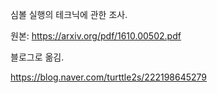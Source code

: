 심볼 실행의 테크닉에 관한 조사.

원본: https://arxiv.org/pdf/1610.00502.pdf

블로그로 옮김.

https://blog.naver.com/turttle2s/222198645279
